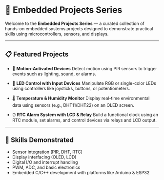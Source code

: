 # 🔧 Embedded Projects Series

Welcome to the **Embedded Projects Series** — a curated collection of hands-on embedded systems projects designed to demonstrate practical skills using microcontrollers, sensors, and displays.

---

## 📋 Featured Projects

* 🎯 **Motion-Activated Devices**
  Detect motion using PIR sensors to trigger events such as lighting, sound, or alarms.

* 🎨 **LED Control with Input Devices**
  Manipulate RGB or single-color LEDs using controllers like joysticks, buttons, or potentiometers.

* 🌡️ **Temperature & Humidity Monitor**
  Display real-time environmental data using sensors (e.g., DHT11/DHT22) on an OLED screen.

* ⏰ **RTC Alarm System with LCD & Relay**
  Build a functional clock using an RTC module, set alarms, and control devices via relays and LCD output.

---

## 🧠 Skills Demonstrated

* Sensor integration (PIR, DHT, RTC)
* Display interfacing (OLED, LCD)
* Digital I/O and interrupt handling
* PWM, ADC, and basic electronics
* Embedded C/C++ development with platforms like Arduino & ESP32




